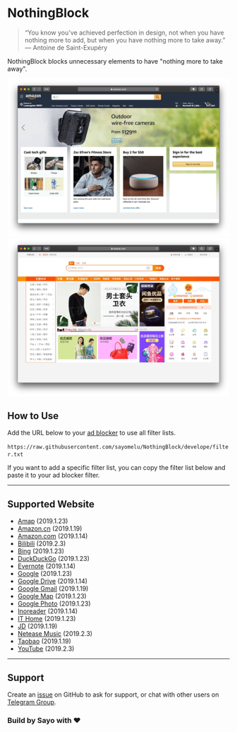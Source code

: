 # NothingBlock

> “You know you've achieved perfection in design, not when you have nothing more to add, but when you have nothing more to take away.” ― Antoine de Saint-Exupéry

NothingBlock blocks unnecessary elements to have "nothing more to take away".

![NothingBlock on Amazon.com](assets/NothingBlock-on-Amazon.com.jpg)
![NothingBlock on Taobao](assets/NothingBlock-on-Taobao.jpg)

## How to Use

Add the URL below to your [ad blocker](https://bing.com/search?q=ad+blocker) to use all filter lists.

`https://raw.githubusercontent.com/sayomelu/NothingBlock/develope/filter.txt`

If you want to add a specific filter list, you can copy the filter list below and paste it to your ad blocker filter.

---

## Supported Website

* [Amap](filter/Amap) (2019.1.23)
* [Amazon.cn](filter/Amazon.cn) (2019.1.19)
* [Amazon.com](filter/Amazon.com) (2019.1.14)
* [Bilibili](filter/Bilibili) (2019.2.3)
* [Bing](filter/Bing) (2019.1.23)
* [DuckDuckGo](filter/DuckDuckGo) (2019.1.23)
* [Evernote](filter/Evernote) (2019.1.14)
* [Google](filter/Google) (2019.1.23)
* [Google Drive](filter/Google-Drive) (2019.1.14)
* [Google Gmail](filter/Google-Gmail) (2019.1.19)
* [Google Map](filter/Google-Map) (2019.1.23)
* [Google Photo](filter/Google-Photo) (2019.1.23)
* [Inoreader](filter/Inoreader) (2019.1.14)
* [IT Home](filter/IT-Home) (2019.1.23)
* [JD](filter/JD) (2019.1.19)
* [Netease Music](filter/Netease-Music) (2019.2.3)
* [Taobao](filter/Taobao) (2019.1.19)
* [YouTube](filter/YouTube) (2019.2.3)

---

## Support

Create an [issue](https://github.com/sayomelu/NothingBlock/issues/new) on GitHub to ask for support, or chat with other users on [Telegram Group](https://t.me/nothingblock).

### Build by Sayo with ❤️